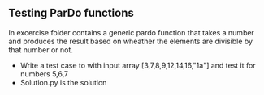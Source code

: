 ## Testing ParDo functions

In excercise folder contains a generic pardo function that takes a number and produces the result based on wheather the elements are divisible by that number or not.

- Write a test case to with input array [3,7,8,9,12,14,16,"1a"] and test it for numbers 5,6,7 
- Solution.py is the solution
  